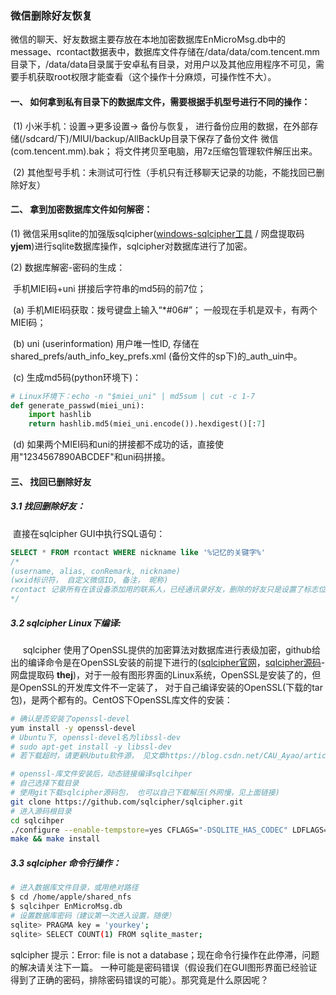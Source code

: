 ### 微信删除好友恢复

​        微信的聊天、好友数据主要存放在本地加密数据库EnMicroMsg.db中的message、rcontact数据表中，数据库文件存储在/data/data/com.tencent.mm目录下，/data/data目录属于安卓私有目录，对用户以及其他应用程序不可见，需要手机获取root权限才能查看（这个操作十分麻烦，可操作性不大）。

#### 一、  如何拿到私有目录下的数据库文件，需要根据手机型号进行不同的操作：

​		(1) 小米手机：设置->更多设置-> 备份与恢复， 进行备份应用的数据，在外部存储(/sdcard/下)/MIUI/backup/AllBackUp目录下保存了备份文件 微信(com.tencent.mm).bak； 将文件拷贝至电脑，用7z压缩包管理软件解压出来。

​       (2) 其他型号手机：未测试可行性（手机只有迁移聊天记录的功能，不能找回已删除好友）

#### 二、 拿到加密数据库文件如何解密：

   (1) 微信采用sqlite的加强版sqlcipher([windows-sqlcipher工具](https://pan.baidu.com/s/1IqhgbUGZCsLh4QmSD669vA ) / 网盘提取码 **yjem**)进行sqlite数据库操作，sqlcipher对数据库进行了加密。

   (2) 数据库解密-密码的生成：

   ​    手机MIEI码+uni 拼接后字符串的md5码的前7位；

   ​     (a) 手机MIEI码获取：拨号键盘上输入“*#06#”； 一般现在手机是双卡，有两个MIEI码；

   ​     (b) uni (userinformation)  用户唯一性ID, 存储在 shared_prefs/auth_info_key_prefs.xml (备份文件的sp下)的_auth_uin中。

   ​     (c) 生成md5码(python环境下)：
   

   ```python
   # Linux环境下：echo -n "$miei_uni" | md5sum | cut -c 1-7
   def generate_passwd(miei_uni):
       import hashlib
       return hashlib.md5(miei_uni.encode()).hexdigest()[:7]
   ```
		
   
   ​    (d) 如果两个MIEI码和uni的拼接都不成功的话，直接使用"1234567890ABCDEF"和uni码拼接。
   
#### 三、  找回已删除好友

   ##### 3.1  找回删除好友：
    

   ​      直接在sqlcipher GUI中执行SQL语句：

   ```sql
   SELECT * FROM rcontact WHERE nickname like '%记忆的关键字%'
   /*
   (username, alias, conRemark, nickname)
   (wxid标识符， 自定义微信ID, 备注， 昵称)
   rcontact 记录所有在该设备添加用的联系人，已经通讯录好友，删除的好友只是设置了标志位不可见
   */
   ```

##### 3.2  sqlcipher Linux下编译:
    

   &nbsp;&nbsp;&nbsp;&nbsp; sqlcipher 使用了OpenSSL提供的加密算法对数据库进行表级加密，github给出的编译命令是在OpenSSL安装的前提下进行的([sqlcipher官网](https://www.zetetic.net/sqlcipher/introduction/)，[sqlcipher源码](https://pan.baidu.com/s/11_1njKpnkm1eP7pkjokHAA)-网盘提取码 **thej**)，对于一般有图形界面的Linux系统，OpenSSL是安装了的，但是OpenSSL的开发库文件不一定装了， 对于自己编译安装的OpenSSL(下载的tar包)，是两个都有的。CentOS下OpenSSL库文件的安装：

   ```bash
   # 确认是否安装了openssl-devel
   yum install -y openssl-devel
   # Ubuntu下, openssl-devel名为libssl-dev
   # sudo apt-get install -y libssl-dev
   # 若下载超时，请更新Ubutu软件源， 见文章https://blog.csdn.net/CAU_Ayao/article/details/83507338
   
   # openssl-库文件安装后，动态链接编译sqlcihper
   # 自己选择下载目录
   # 使用git下载sqlcipher源码包， 也可以自己下载解压(外网慢，见上面链接)
   git clone https://github.com/sqlcipher/sqlcipher.git
   # 进入源码根目录
   cd sqlcihper
   ./configure --enable-tempstore=yes CFLAGS="-DSQLITE_HAS_CODEC" LDFLAGS="-lcrypto"
   make && make install 
   ```
##### 3.3 sqlcipher 命令行操作：
   
   
  ```bash
  # 进入数据库文件目录，或用绝对路径
  $ cd /home/apple/shared_nfs
  $ sqlcihper EnMicroMsg.db
  # 设置数据库密码（建议第一次进入设置，随便）
  sqlite> PRAGMA key = 'yourkey';
  sqlite> SELECT COUNT(1) FROM sqlite_master;
  ```
sqlcipher 提示：Error: file is not a database；现在命令行操作在此停滞，问题的解决请关注下一篇。
一种可能是密码错误（假设我们在GUI图形界面已经验证得到了正确的密码，排除密码错误的可能）。那究竟是什么原因呢？
        
